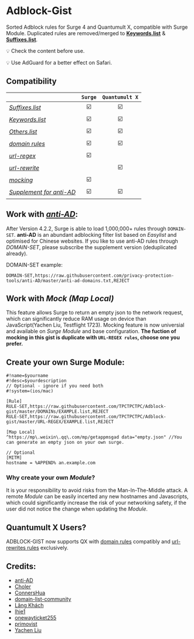 # Adblock-Gist
Sorted Adblock rules for Surge 4 and Quantumult X, compatible with Surge Module. Duplicated rules are removed/merged to **[Keywords.list](https://github.com/TPCTPCTPC/Adblock-gist/blob/master/Keywords.list)** & **[Suffixes.list](https://github.com/TPCTPCTPC/Adblock-gist/blob/master/Suffixes.list)**.

💡 Check the content before use.

💡 Use AdGuard for a better effect on Safari.

## Compatibility

|                                                                                            |`Surge`|`Quantumult X`|
|--------------------------------------------------------------------------------------------|:-----:|:------------:|
|*[Suffixes.list](https://github.com/TPCTPCTPC/Adblock-gist/blob/master/Suffixes.list)*                      |☑️|☑️|
|*[Keywords.list](https://github.com/TPCTPCTPC/Adblock-gist/blob/master/Keywords.list)*                      |☑️|☑️|
|*[Others.list](https://github.com/TPCTPCTPC/Adblock-gist/blob/master/Others.list)*                          |☑️|☑️|
|*[domain rules](https://github.com/TPCTPCTPC/Adblock-gist/tree/master/DOMAINs)*                             |☑️|☑️|
|*[url-regex](https://github.com/TPCTPCTPC/Adblock-gist/tree/master/URL-REGEX)*                              |☑️|   |
|*[url-rewrite](https://github.com/TPCTPCTPC/Adblock-gist/tree/master/URL-REWRITE)*                          |   |☑️|
|*[mocking](https://github.com/TPCTPCTPC/Adblock-gist/tree/master/Mock)*                                     |☑️|   |
|*[Supplement for anti-AD](https://github.com/TPCTPCTPC/Adblock-gist/tree/master/Supplement%20for%20anti-AD)*|☑️|☑️|

## Work with *[anti-AD](https://github.com/privacy-protection-tools/anti-AD)*:

After Version 4.2.2, Surge is able to load 1,000,000+ rules through ```DOMAIN-SET```. **anti-AD** is an abundant adblocking filter list based on *Easylist* and optimised for Chinese websites. If you like to use anti-AD rules through *DOMAIN-SET*, please subscribe the supplement version (deduplicated already).

DOMAIN-SET example:
```
DOMAIN-SET,https://raw.githubusercontent.com/privacy-protection-tools/anti-AD/master/anti-ad-domains.txt,REJECT
```

## Work with *Mock (Map Local)*

This feature allows Surge to return an empty json to the network request, which can significantly reduce RAM usage on device than JavaScript(Yachen Liu, Testflight 1723). Mocking feature is now universial and available on *Surge Module* and base configuration. **The fuction of mocking in this gist is duplicate with ```URL-REGEX rules```, choose one you prefer.**

## Create your own Surge Module:
```
#!name=$yourname
#!desc=$yourdescription
// Optional - ignore if you need both
#!system=(ios/mac)

[Rule]
RULE-SET,https://raw.githubusercontent.com/TPCTPCTPC/Adblock-gist/master/DOMAINs/EXAMPLE.list,REJECT
RULE-SET,https://raw.githubusercontent.com/TPCTPCTPC/Adblock-gist/master/URL-REGEX/EXAMPLE.list,REJECT

[Map Local]
^https://mp\.weixin\.qq\.com/mp/getappmsgad data="empty.json" //You can generate an empty json on your own surge.

// Optional
[MITM]
hostname = %APPEND% an.example.com
```

### Why create your own *Module*?

It is your responsibility to avoid risks from the Man-In-The-Middle attack. 
A remote *Module* can be easily incerted any new hostnames and Javascripts, which could significantly increase the risk of your networking safety, if the user did not notice the change when updating the *Module*.

## Quantumult X Users?
ADBLOCK-GIST now supports QX with [domain rules](https://github.com/TPCTPCTPC/Adblock-gist/tree/master/DOMAINs) compatibly and [url-rewrites rules](https://github.com/TPCTPCTPC/Adblock-gist/tree/master/URL-REWRITE) exclusively.

## Credits:
- [anti-AD](https://github.com/privacy-protection-tools/anti-AD)
- [Choler](https://github.com/Choler/Surge)
- [ConnersHua](https://github.com/ConnersHua/Profiles/tree/master)
- [domain-list-community](https://github.com/v2ray/domain-list-community)
- [Lãng Khách](https://github.com/langkhach270389/Scripting/tree/master/Surge)
- [lhie1](https://github.com/lhie1/Rules)
- [onewayticket255](https://github.com/onewayticket255/Surge-Script)
- [primovist](https://github.com/primovist/ScriptsForSurge)
- [Yachen Liu](https://community.nssurge.com/d/225-module)

